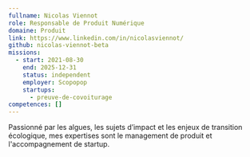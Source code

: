 ```yaml
---
fullname: Nicolas Viennot
role: Responsable de Produit Numérique
domaine: Produit
link: https://www.linkedin.com/in/nicolasviennot/
github: nicolas-viennot-beta
missions:
  - start: 2021-08-30
    end: 2025-12-31
    status: independent
    employer: Scopopop
    startups:
      - preuve-de-covoiturage
competences: []
---
```

Passionné par les algues, les sujets d’impact et les enjeux de transition écologique, mes expertises sont le management de produit et l'accompagnement de startup.